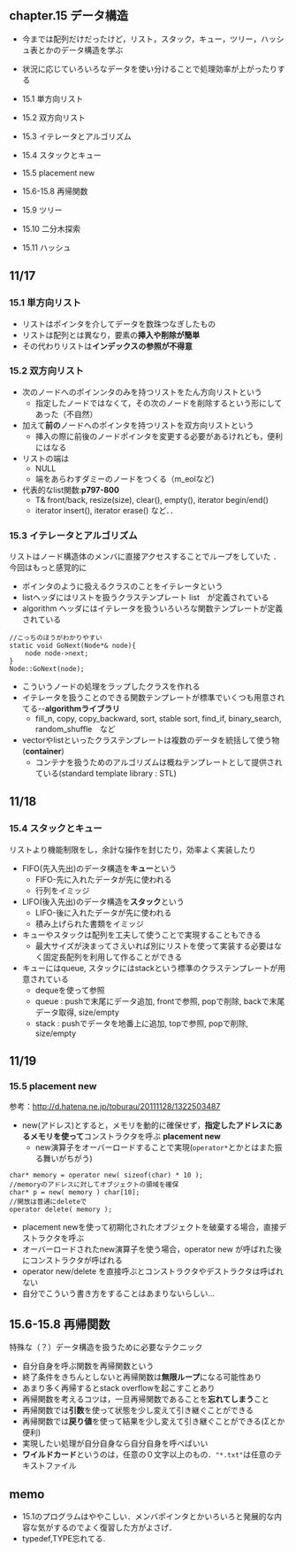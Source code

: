 ## chapter.15 データ構造
- 今までは配列だけだったけど，リスト，スタック，キュー，ツリー，ハッシュ表とかのデータ構造を学ぶ
- 状況に応じていろいろなデータを使い分けることで処理効率が上がったりする

- 15.1 単方向リスト
- 15.2 双方向リスト
- 15.3 イテレータとアルゴリズム
- 15.4 スタックとキュー
- 15.5 placement new
- 15.6-15.8 再帰関数
- 15.9 ツリー
- 15.10 二分木探索
- 15.11 ハッシュ

## 11/17
### 15.1 単方向リスト	
- リストはポインタを介してデータを数珠つなぎしたもの
- リストは配列とは異なり，要素の**挿入や削除が簡単**
- その代わりリストは**インデックスの参照が不得意**

### 15.2 双方向リスト
- 次のノードへのポインンタのみを持つリストをたん方向リストという
	- 指定したノードではなくて，その次のノードを削除するという形にしてあった（不自然）
- 加えて**前の**ノードへのポインタを持つリストを双方向リストという
	- 挿入の際に前後のノードポインタを変更する必要があるけれども，便利にはなる
- リストの端は
	- NULL
	- 端をあらわすダミーのノードをつくる（m_eolなど)
- 代表的なlist関数:**p797-800**
	- T& front/back, resize(size), clear(), empty(), iterator begin/end()
	- iterator insert(), iterator erase() など．．

### 15.3 イテレータとアルゴリズム
リストはノード構造体のメンバに直接アクセスすることでループをしていた
．今回はもっと感覚的に
- ポインタのように扱えるクラスのことをイテレータという
- listヘッダにはリストを扱うクラステンプレート list　が定義されている
- algorithm ヘッダにはイテレータを扱ういろいろな関数テンプレートが定義されている
```
//こっちのほうがわかりやすい	
static void GoNext(Node*& node){
	node node->next;
}
Node::GoNext(node);
```
- こういうノードの処理をラップしたクラスを作れる
- イテレータを扱うことのできる関数テンプレートが標準でいくつも用意されてる--**algorithmライブラリ**
	- fill_n, copy, copy_backward, sort, stable sort, find_if, binary_search, random_shuffle　など
- vectorやlistといったクラステンプレートは複数のデータを統括して使う物(**container**)　
	- コンテナを扱うためのアルゴリズムは概ねテンプレートとして提供されている(standard template library : STL)

## 11/18
### 15.4 スタックとキュー
リストより機能制限をし，余計な操作を封じたり，効率よく実装したり
- FIFO(先入先出)のデータ構造を**キュー**という
	- FIFO-先に入れたデータが先に使われる
	- 行列をイミッジ
- LIFO(後入先出)のデータ構造を**スタック**という
	- LIFO-後に入れたデータが先に使われる
	- 積み上げられた書類をイミッジ
- キューやスタックは配列を工夫して使うことで実現することもできる
	- 最大サイズが決まってさえいれば別にリストを使って実装する必要はなく固定長配列を利用して作ることができる
- キューにはqueue, スタックにはstackという標準のクラステンプレートが用意されている
	- dequeを使って参照
	- queue : pushで末尾にデータ追加, frontで参照, popで削除, backで末尾データ取得, size/empty
	- stack : pushでデータを地番上に追加, topで参照, popで削除, size/empty

## 11/19
### 15.5 placement new
参考：http://d.hatena.ne.jp/toburau/20111128/1322503487
- new(アドレス)とすると，メモリを動的に確保せず，**指定したアドレスにあるメモリを使って**コンストラクタを呼ぶ **placement new**
	- new演算子をオーバーロードすることで実現(`operator*`とかとはまた振る舞いがちがう)
```
char* memory = operator new( sizeof(char) * 10 );
//memoryのアドレスに対してオブジェクトの領域を確保
char* p = new( memory ) char[10];
//開放は普通にdeleteで
operator delete( memory );
```
- placement newを使って初期化されたオブジェクトを破棄する場合，直接デストラクタを呼ぶ
- オーバーロードされたnew演算子を使う場合，operator new が呼ばれた後にコンストラクタが呼ばれる
- operator new/delete を直接呼ぶとコンストラクタやデストラクタは呼ばれない
- 自分でこういう書き方をすることはあまりないらしい...

## 15.6-15.8 再帰関数
特殊な（？）データ構造を扱うために必要なテクニック
- 自分自身を呼ぶ関数を再帰関数という
- 終了条件をきちんとしないと再帰関数は**無限ループ**になる可能性あり
- あまり多く再帰するとstack overflowを起こすことあり
- 再帰関数を考えるコツは，一旦再帰関数であることを**忘れてしまう**こと
- 再帰関数では**引数**を使って状態を少し変えて引き継ぐことができる
- 再帰関数では**戻り値**を使って結果を少し変えて引き継ぐことができる(Σとか便利)
- 実現したい処理が自分自身なら自分自身を呼べばいい
- **ワイルドカード**というのは，任意の０文字以上のもの．`"*.txt"`は任意のテキストファイル


## memo
- 15.1のプログラムはややこしい．メンバポインタとかいろいろと発展的な内容な気がするのでよく復習した方がよさげ．
- typedef,TYPE忘れてる.
